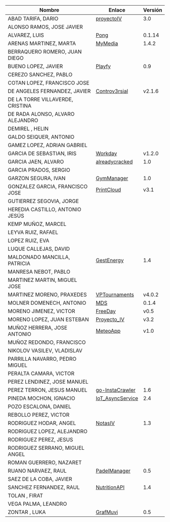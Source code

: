 | Nombre | Enlace | Versión |
|--------|--------|---------|
|ABAD TARIFA, DARIO | [proyectoIV](https://github.com/daraahh/proyectoIV) | 3.0 |
|ALONSO RAMOS, JOSE JAVIER | | |
|ALVAREZ, LUIS | [Pong](https://github.com/lag2k/pong) | 0.1.14 |
|ARENAS MARTINEZ, MARTA|[MyMedia](https://github.com/MartaArM/proyectoIV1920)| 1.4.2 |
|BERRAQUERO ROMERO, JUAN DIEGO | | |
|BUENO LOPEZ, JAVIER | [Playfy](https://github.com/JaviBL8/Playfy) | 0.9 |
|CEREZO SANCHEZ, PABLO | | |
|COTAN LOPEZ, FRANCISCO JOSE | | |
|DE ANGELES FERNANDEZ, JAVIER | [Controv3rsial](https://github.com/jdafer98/Controv3rsial) | v2.1.6 |
|DE LA TORRE VILLAVERDE, CRISTINA | | |
|DE RADA ALONSO, ALVARO ALEJANDRO | | |
|DEMIREL , HELIN | | |
|GALDO SEIQUER, ANTONIO | | |
|GAMEZ LOPEZ, ADRIAN GABRIEL | | |
|GARCIA DE SEBASTIAN, IRIS | [Workday](https://github.com/iris-garcia/workday) | v1.2.0 |
|GARCIA JAEN, ALVARO | [alreadycracked](https://github.com/AlvaroGarciaJaen/alreadycracked) | 1.0 |
|GARCIA PRADOS, SERGIO | | |
|GARZON SEGURA, IVAN | [GymManager](https://github.com/i4vk/GymManager) | 1.0 |
|GONZALEZ GARCIA, FRANCISCO JOSE | [PrintCloud](https://github.com/Neo-Stark/Proyecto-IV-19-20) | v3.1 |
|GUTIERREZ SEGOVIA, JORGE | | |
|HEREDIA CASTILLO, ANTONIO JESÚS| | |
|KEMP MUÑOZ, MARCEL | | |
|LEYVA RUIZ, RAFAEL | | |
|LOPEZ RUIZ, EVA | | |
|LUQUE CALLEJAS, DAVID | | |
|MALDONADO MANCILLA, PATRICIA |[GestEnergy](https://github.com/patriciamaldonado/GestEnergy) |1.4|
|MANRESA NEBOT, PABLO | | |
|MARTINEZ MARTIN, MIGUEL JOSE | | |
|MARTINEZ MORENO, PRAXEDES | [VPTournaments](https://github.com/pramartinez/IV_project) | v4.0.2 |
|MOLNER DOMENECH, ANTONIO | [MDS](https://github.com/antoniomdk/model-deployment-service) | 0.1.4 |
|MORENO JIMENEZ, VICTOR |[FreeDay](https://github.com/VictorMorenoJimenez/IV) |v0.5 |
|MORENO LOPEZ, JUAN ESTEBAN | [Proyecto_IV](https://github.com/juaneml/IV_1920_Proyecto) | v3.2  |
|MUÑOZ HERRERA, JOSE ANTONIO |[MeteoApp](https://github.com/JoseAntonioMHerrera/MeteoApp) | v1.0 |
|MUÑOZ REDONDO, FRANCISCO | | |
|NIKOLOV VASILEV, VLADISLAV | | |
|PARRILLA NAVARRO, PEDRO MIGUEL | | |
|PERALTA CAMARA, VICTOR | | |
|PEREZ LENDINEZ, JOSE MANUEL | | |
|PEREZ TERRON, JESUS MANUEL | [go-InstaCrawler](https://github.com/Jesus-Sheriff/go-InstaCrawler) | 1.6 |
|PINEDA MOCHON, IGNACIO |[IoT_AsyncService](https://github.com/nachop97m/IoT_AsyncService) | 2.4 |
|POZO ESCALONA, DANIEL | | |
|REBOLLO PEREZ, VICTOR | | |
|RODRIGUEZ HODAR, ANGEL | [NotasIV](https://github.com/angelhodar/NotasIV) | 1.3 |
|RODRIGUEZ LOPEZ, ALEJANDRO | | |
|RODRIGUEZ PEREZ, JESUS | | |
|RODRIGUEZ SERRANO, MIGUEL ANGEL | | |
|ROMAN GUERRERO, NAZARET | | |
|RUANO NARVAEZ, RAUL | [PadelManager](https://github.com/ruanete/PadelManager) | 0.5 |
|SAEZ DE LA COBA, JAVIER | | |
|SANCHEZ FERNANDEZ, RAUL |[NutritionAPI](https://github.com/raulsf6/Proyecto-IV) | 1.4 |
|TOLAN , FIRAT | | |
|VEGA PALMA, LEANDRO | | |
|ZONTAR , LUKA | [GrafMuvi](https://github.com/lzontar/GrafMuvi) | 0.5|
